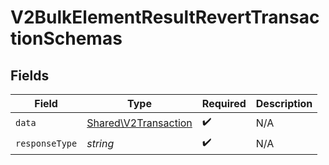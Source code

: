 # V2BulkElementResultRevertTransactionSchemas


## Fields

| Field                                                        | Type                                                         | Required                                                     | Description                                                  |
| ------------------------------------------------------------ | ------------------------------------------------------------ | ------------------------------------------------------------ | ------------------------------------------------------------ |
| `data`                                                       | [Shared\V2Transaction](../../Models/Shared/V2Transaction.md) | :heavy_check_mark:                                           | N/A                                                          |
| `responseType`                                               | *string*                                                     | :heavy_check_mark:                                           | N/A                                                          |